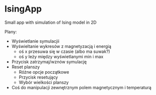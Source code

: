 # IsingApp
Small app with simulation of Ising model in 2D

Plany:
 - Wyświetlanie symulacjii
 - Wyświeltanie wykresów z magnetyzacją i energią
   - oś x przesuwa się w czasie (albo ma suwak?)
   - oś y leży między wyświetlanymi min i max
 - Przycisk zatrzymaj/wznów symulację
 - Reset planszy
   - Różne opcje początkowe
   - Przycisk resetujący
   - Wybór wielkości planszy
 - Coś do manipulacji zewnętrznym polem magnetycznym i temperaturą
